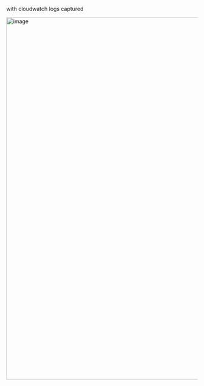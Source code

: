 with cloudwatch logs captured

<img width="952" alt="image" src="https://github.com/flowstarts2020/alan-module-3-13-assignment/assets/69182919/a1e74618-c3a2-400c-9cf0-f4433fc3e553">
